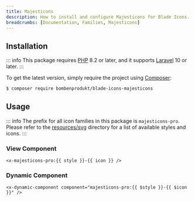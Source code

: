 ```yaml
---
title: Majesticons
description: How to install and configure Majesticons for Blade Icons.
breadcrumbs: [Documentation, Families, Majesticons]
---
```


## Installation

::: info
This package requires [PHP](https://www.php.net/) 8.2 or later, and it supports [Laravel](https://laravel.com/) 10 or later.
:::

To get the latest version, simply require the project using [Composer](https://getcomposer.org/):

```bash
$ composer require bombenprodukt/blade-icons-majesticons
```

## Usage

::: info
The prefix for all icon families in this package is `majesticons-pro`. Please refer to the [resources/svg](https://github.com/BombenProdukt/blade-icons-majesticons/tree/main/resources/svg) directory for a list of available styles and icons.
:::

### View Component

```blade
<x-majesticons-pro:{{ style }}-{{ icon }} />
```

### Dynamic Component

```blade
<x-dynamic-component component="majesticons-pro:{{ $style }}-{{ $icon }}" />
```
